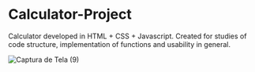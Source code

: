 # Calculator-Project
Calculator developed in HTML + CSS + Javascript. Created for studies of code structure, implementation of functions and usability in general.

![Captura de Tela (9)](https://user-images.githubusercontent.com/98185728/152074661-3428c863-35ff-413a-8b06-72d636625c16.png)
